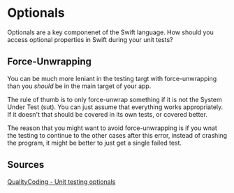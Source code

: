 # Optionals

Optionals are a key componenet of the Swift language. How should you access optional properties in Swift during your unit tests?

## Force-Unwrapping
You can be much more leniant in the testing targt with force-unwrapping than you *should* be in the main target of your app. 

The rule of thumb is to only force-unwrap something if it is not the System Under Test (sut). You can just assume that everything works appropriately. If it doesn't that should be covered in its own tests, or covered better.

The reason that you might want to avoid force-unwrapping is if you wnat the testing to continue to the other cases after this error, instead of crashing the program, it might be better to just get a single failed test.


## Sources
[QualityCoding - Unit testing optionals](https://qualitycoding.org/unit-test-optionals-swift/)